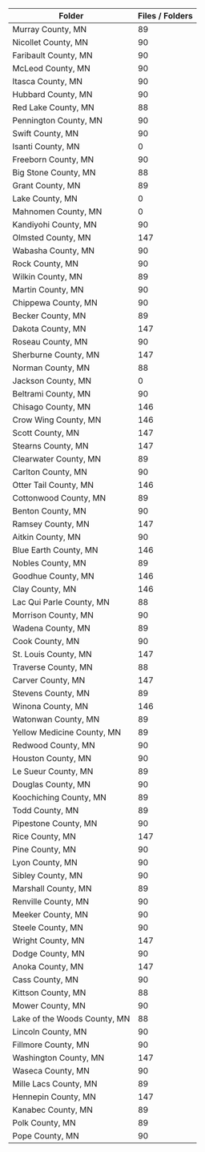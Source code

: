 | Folder                       |   Files / Folders |
|------------------------------|-------------------|
| Murray County, MN            |                89 |
| Nicollet County, MN          |                90 |
| Faribault County, MN         |                90 |
| McLeod County, MN            |                90 |
| Itasca County, MN            |                90 |
| Hubbard County, MN           |                90 |
| Red Lake County, MN          |                88 |
| Pennington County, MN        |                90 |
| Swift County, MN             |                90 |
| Isanti County, MN            |                 0 |
| Freeborn County, MN          |                90 |
| Big Stone County, MN         |                88 |
| Grant County, MN             |                89 |
| Lake County, MN              |                 0 |
| Mahnomen County, MN          |                 0 |
| Kandiyohi County, MN         |                90 |
| Olmsted County, MN           |               147 |
| Wabasha County, MN           |                90 |
| Rock County, MN              |                90 |
| Wilkin County, MN            |                89 |
| Martin County, MN            |                90 |
| Chippewa County, MN          |                90 |
| Becker County, MN            |                89 |
| Dakota County, MN            |               147 |
| Roseau County, MN            |                90 |
| Sherburne County, MN         |               147 |
| Norman County, MN            |                88 |
| Jackson County, MN           |                 0 |
| Beltrami County, MN          |                90 |
| Chisago County, MN           |               146 |
| Crow Wing County, MN         |               146 |
| Scott County, MN             |               147 |
| Stearns County, MN           |               147 |
| Clearwater County, MN        |                89 |
| Carlton County, MN           |                90 |
| Otter Tail County, MN        |               146 |
| Cottonwood County, MN        |                89 |
| Benton County, MN            |                90 |
| Ramsey County, MN            |               147 |
| Aitkin County, MN            |                90 |
| Blue Earth County, MN        |               146 |
| Nobles County, MN            |                89 |
| Goodhue County, MN           |               146 |
| Clay County, MN              |               146 |
| Lac Qui Parle County, MN     |                88 |
| Morrison County, MN          |                90 |
| Wadena County, MN            |                89 |
| Cook County, MN              |                90 |
| St. Louis County, MN         |               147 |
| Traverse County, MN          |                88 |
| Carver County, MN            |               147 |
| Stevens County, MN           |                89 |
| Winona County, MN            |               146 |
| Watonwan County, MN          |                89 |
| Yellow Medicine County, MN   |                89 |
| Redwood County, MN           |                90 |
| Houston County, MN           |                90 |
| Le Sueur County, MN          |                89 |
| Douglas County, MN           |                90 |
| Koochiching County, MN       |                89 |
| Todd County, MN              |                89 |
| Pipestone County, MN         |                90 |
| Rice County, MN              |               147 |
| Pine County, MN              |                90 |
| Lyon County, MN              |                90 |
| Sibley County, MN            |                90 |
| Marshall County, MN          |                89 |
| Renville County, MN          |                90 |
| Meeker County, MN            |                90 |
| Steele County, MN            |                90 |
| Wright County, MN            |               147 |
| Dodge County, MN             |                90 |
| Anoka County, MN             |               147 |
| Cass County, MN              |                90 |
| Kittson County, MN           |                88 |
| Mower County, MN             |                90 |
| Lake of the Woods County, MN |                88 |
| Lincoln County, MN           |                90 |
| Fillmore County, MN          |                90 |
| Washington County, MN        |               147 |
| Waseca County, MN            |                90 |
| Mille Lacs County, MN        |                89 |
| Hennepin County, MN          |               147 |
| Kanabec County, MN           |                89 |
| Polk County, MN              |                89 |
| Pope County, MN              |                90 |
